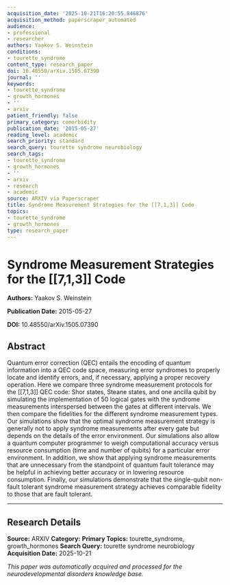 ```yaml
---
acquisition_date: '2025-10-21T16:20:55.846876'
acquisition_method: paperscraper_automated
audience:
- professional
- researcher
authors: Yaakov S. Weinstein
conditions:
- tourette_syndrome
content_type: research_paper
doi: 10.48550/arXiv.1505.07390
journal: ''
keywords:
- tourette_syndrome
- growth_hormones
- ''
- arxiv
patient_friendly: false
primary_category: comorbidity
publication_date: '2015-05-27'
reading_level: academic
search_priority: standard
search_query: tourette syndrome neurobiology
search_tags:
- tourette_syndrome
- growth_hormones
- ''
- arxiv
- research
- academic
source: ARXIV via Paperscraper
title: Syndrome Measurement Strategies for the [[7,1,3]] Code
topics:
- tourette_syndrome
- growth_hormones
type: research_paper
---
```


# Syndrome Measurement Strategies for the [[7,1,3]] Code

**Authors:** Yaakov S. Weinstein

**Publication Date:** 2015-05-27

**DOI:** 10.48550/arXiv.1505.07390

## Abstract

Quantum error correction (QEC) entails the encoding of quantum information into a QEC code space, measuring error syndromes to properly locate and identify errors, and, if necessary, applying a proper recovery operation. Here we compare three syndrome measurement protocols for the [[7,1,3]] QEC code: Shor states, Steane states, and one ancilla qubit by simulating the implementation of 50 logical gates with the syndrome measurements interspersed between the gates at different intervals. We then compare the fidelities for the different syndrome measurement types. Our simulations show that the optimal syndrome measurement strategy is generally not to apply syndrome measurements after every gate but depends on the details of the error environment. Our simulations also allow a quantum computer programmer to weigh computational accuracy versus resource consumption (time and number of qubits) for a particular error environment. In addition, we show that applying syndrome measurements that are unnecessary from the standpoint of quantum fault tolerance may be helpful in achieving better accuracy or in lowering resource consumption. Finally, our simulations demonstrate that the single-qubit non-fault tolerant syndrome measurement strategy achieves comparable fidelity to those that are fault tolerant.

---

## Research Details

**Source:** ARXIV
**Category:** 
**Primary Topics:** tourette_syndrome, growth_hormones
**Search Query:** tourette syndrome neurobiology
**Acquisition Date:** 2025-10-21

*This paper was automatically acquired and processed for the neurodevelopmental disorders knowledge base.*

